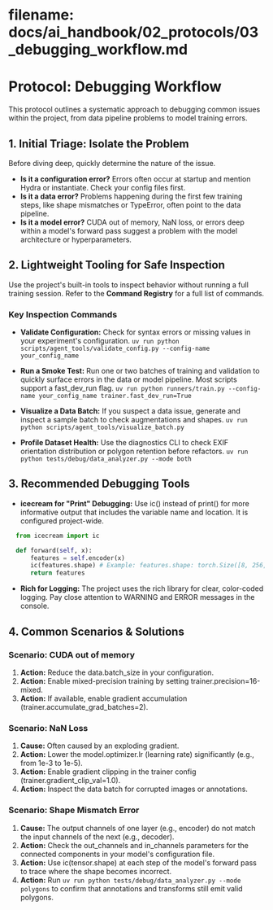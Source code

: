 # **filename: docs/ai_handbook/02_protocols/03_debugging_workflow.md**
<!-- ai_cue:priority=high -->
<!-- ai_cue:use_when=debugging,triage -->

# **Protocol: Debugging Workflow**

This protocol outlines a systematic approach to debugging common issues within the project, from data pipeline problems to model training errors.

## **1. Initial Triage: Isolate the Problem**

Before diving deep, quickly determine the nature of the issue.

* **Is it a configuration error?** Errors often occur at startup and mention Hydra or instantiate. Check your config files first.
* **Is it a data error?** Problems happening during the first few training steps, like shape mismatches or TypeError, often point to the data pipeline.
* **Is it a model error?** CUDA out of memory, NaN loss, or errors deep within a model's forward pass suggest a problem with the model architecture or hyperparameters.

## **2. Lightweight Tooling for Safe Inspection**

Use the project's built-in tools to inspect behavior without running a full training session. Refer to the **Command Registry** for a full list of commands.

### **Key Inspection Commands**

* **Validate Configuration:** Check for syntax errors or missing values in your experiment's configuration.
  `uv run python scripts/agent_tools/validate_config.py --config-name your_config_name`

* **Run a Smoke Test:** Run one or two batches of training and validation to quickly surface errors in the data or model pipeline. Most scripts support a fast_dev_run flag.
  `uv run python runners/train.py --config-name your_config_name trainer.fast_dev_run=True`

* **Visualize a Data Batch:** If you suspect a data issue, generate and inspect a sample batch to check augmentations and shapes.
  `uv run python scripts/agent_tools/visualize_batch.py`

* **Profile Dataset Health:** Use the diagnostics CLI to check EXIF orientation distribution or polygon retention before refactors.
  `uv run python tests/debug/data_analyzer.py --mode both`

## **3. Recommended Debugging Tools**

* **icecream for "Print" Debugging:** Use ic() instead of print() for more informative output that includes the variable name and location. It is configured project-wide.
```python
  from icecream import ic

  def forward(self, x):
      features = self.encoder(x)
      ic(features.shape) # Example: features.shape: torch.Size([8, 256, 64, 64])
      return features
```
* **Rich for Logging:** The project uses the rich library for clear, color-coded logging. Pay close attention to WARNING and ERROR messages in the console.

## **4. Common Scenarios & Solutions**

### **Scenario: CUDA out of memory**

1. **Action:** Reduce the data.batch_size in your configuration.
2. **Action:** Enable mixed-precision training by setting trainer.precision=16-mixed.
3. **Action:** If available, enable gradient accumulation (trainer.accumulate_grad_batches=2).

### **Scenario: NaN Loss**

1. **Cause:** Often caused by an exploding gradient.
2. **Action:** Lower the model.optimizer.lr (learning rate) significantly (e.g., from 1e-3 to 1e-5).
3. **Action:** Enable gradient clipping in the trainer config (trainer.gradient_clip_val=1.0).
4. **Action:** Inspect the data batch for corrupted images or annotations.

### **Scenario: Shape Mismatch Error**

1. **Cause:** The output channels of one layer (e.g., encoder) do not match the input channels of the next (e.g., decoder).
2. **Action:** Check the out_channels and in_channels parameters for the connected components in your model's configuration file.
3. **Action:** Use ic(tensor.shape) at each step of the model's forward pass to trace where the shape becomes incorrect.
4. **Action:** Run `uv run python tests/debug/data_analyzer.py --mode polygons` to confirm that annotations and transforms still emit valid polygons.
